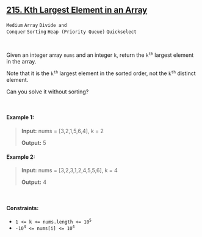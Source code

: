 ## [215. Kth Largest Element in an Array](https://leetcode.com/problems/kth-largest-element-in-an-array)

<code>Medium</code> <code>Array</code> <code>Divide and Conquer</code> <code>Sorting</code> <code>Heap (Priority Queue)</code> <code>Quickselect</code>

<br>

Given an integer array <code>nums</code> and an integer <code>k</code>, return the <code>k<sup>th</sup></code> largest element in the array.

Note that it is the <code>k<sup>th</sup></code> largest element in the sorted order, not the <code>k<sup>th</sup></code> distinct element.

Can you solve it without sorting?

<br>

#### Example 1:

> __Input:__ nums = [3,2,1,5,6,4], k = 2
> 
> __Output:__ 5  

#### Example 2:

> __Input:__ nums = [3,2,3,1,2,4,5,5,6], k = 4
> 
> __Output:__ 4  
 
<br>

#### Constraints:

- <code>1 <= k <= nums.length <= 10<sup>5</sup></code>
- <code>-10<sup>4</sup> <= nums[i] <= 10<sup>4</sup></code>
